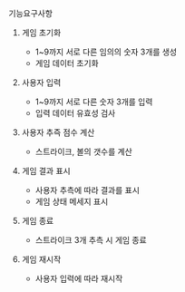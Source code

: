 기능요구사항

1. 게임 초기화
    - 1~9까지 서로 다른 임의의 숫자 3개를 생성
    - 게임 데이터 초기화
   
2. 사용자 입력
    - 1~9까지 서로 다른 숫자 3개를 입력
    - 입력 데이터 유효성 검사

3. 사용자 추즉 점수 계산
    - 스트라이크, 볼의 갯수를 계산

4. 게임 결과 표시
    - 사용자 추측에 따라 결과를 표시
    - 게임 상태 메세지 표시

5. 게임 종료
    - 스트라이크 3개 추측 시 게임 종료

6. 게임 재시작
    - 사용자 입력에 따라 재시작
